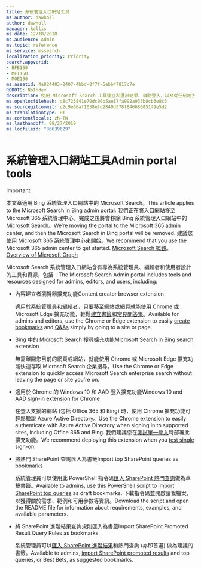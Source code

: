 ```yaml
---
title: 系統管理入口網站工具
ms.author: dawholl
author: dawholl
manager: kellis
ms.date: 12/18/2018
ms.audience: Admin
ms.topic: reference
ms.service: mssearch
localization_priority: Priority
search.appverid:
- BFB160
- MET150
- MOE150
ms.assetid: 4a824483-2407-4bbd-8f7f-5ebb47817c7e
ROBOTS: NoIndex
description: 使用 Microsoft Search 工具建立和匯出結果、自動登入，以及從任何地方搜尋的概觀
ms.openlocfilehash: d8c725841e70dc90b5ae17fa992a933b8cb3e8c3
ms.sourcegitcommit: c2c9e66af1038efd2849d578f846680851f9e5d2
ms.translationtype: HT
ms.contentlocale: zh-TW
ms.lasthandoff: 08/27/2019
ms.locfileid: "36639629"
---
```

# <a name="admin-portal-tools"></a><span data-ttu-id="cfcd2-103">系統管理入口網站工具</span><span class="sxs-lookup"><span data-stu-id="cfcd2-103">Admin portal tools</span></span>

> [!IMPORTANT]
> <span data-ttu-id="cfcd2-104">本文章適用 Bing 系統管理入口網站中的 Microsoft Search。</span><span class="sxs-lookup"><span data-stu-id="cfcd2-104">This article applies to the Microsoft Search in Bing admin portal.</span></span> <span data-ttu-id="cfcd2-105">我們正在將入口網站移至 Microsoft 365 系統管理中心，完成之後將會移除 Bing 系統管理入口網站中的 Microsoft Search。</span><span class="sxs-lookup"><span data-stu-id="cfcd2-105">We’re moving the portal to the Microsoft 365 admin center, and then the Microsoft Search in Bing portal will be removed.</span></span> <span data-ttu-id="cfcd2-106">建議您使用 Microsoft 365 系統管理中心來開始。</span><span class="sxs-lookup"><span data-stu-id="cfcd2-106">We recommend that you use the Microsoft 365 admin center to get started.</span></span> <span data-ttu-id="cfcd2-107">[Microsoft Search 概觀](overview-microsoft-search.md)。</span><span class="sxs-lookup"><span data-stu-id="cfcd2-107">[Overview of Microsoft Graph](overview-microsoft-search.md)</span></span>
    
<span data-ttu-id="cfcd2-108">Microsoft Search 系統管理入口網站含有專為系統管理員、編輯者和使用者設計的工具和資源，包括：</span><span class="sxs-lookup"><span data-stu-id="cfcd2-108">The Microsoft Search Admin portal includes tools and resources designed for admins, editors, and users, including:</span></span>
  
- <span data-ttu-id="cfcd2-109">內容建立者瀏覽器擴充功能</span><span class="sxs-lookup"><span data-stu-id="cfcd2-109">Content creator browser extension</span></span>
    
    <span data-ttu-id="cfcd2-110">適用於系統管理員和編輯者，只要移至網站或網頁就能使用 Chrome 或 Microsoft Edge 擴充功能，輕鬆[建立書籤](create-bookmarks.md)和[常見問答集](create-qas.md)。</span><span class="sxs-lookup"><span data-stu-id="cfcd2-110">Available for admins and editors, use the Chrome or Edge extension to easily [create bookmarks](create-bookmarks.md) and [Q&As](create-qas.md) simply by going to a site or page.</span></span> 
    
- <span data-ttu-id="cfcd2-111">Bing 中的 Microsoft Search 搜尋擴充功能</span><span class="sxs-lookup"><span data-stu-id="cfcd2-111">Microsoft Search in Bing search extension</span></span>
    
    <span data-ttu-id="cfcd2-112">無需離開您目前的網頁或網站，就能使用 Chrome 或 Microsoft Edge 擴充功能快速存取 Microsoft Search 企業搜尋。</span><span class="sxs-lookup"><span data-stu-id="cfcd2-112">Use the Chrome or Edge extension to quickly access Microsoft Search enterprise search without leaving the page or site you're on.</span></span>
    
- <span data-ttu-id="cfcd2-113">適用於 Chrome 的 Windows 10 和 AAD 登入擴充功能</span><span class="sxs-lookup"><span data-stu-id="cfcd2-113">Windows 10 and AAD sign-in extension for Chrome</span></span>
    
    <span data-ttu-id="cfcd2-114">在登入支援的網站 (包括 Office 365 和 Bing) 時，使用 Chrome 擴充功能可輕鬆驗證 Azure Active Directory。</span><span class="sxs-lookup"><span data-stu-id="cfcd2-114">Use the Chrome extension to easily authenticate with Azure Active Directory when signing in to supported sites, including Office 365 and Bing.</span></span> <span data-ttu-id="cfcd2-115">我們建議您在[測試單一登入](test-single-sign-on.md)時部署此擴充功能。</span><span class="sxs-lookup"><span data-stu-id="cfcd2-115">We recommend deploying this extension when you [test single sign-on](test-single-sign-on.md).</span></span>
    
- <span data-ttu-id="cfcd2-116">將熱門 SharePoint 查詢匯入為書籤</span><span class="sxs-lookup"><span data-stu-id="cfcd2-116">Import top SharePoint queries as bookmarks</span></span>
    
    <span data-ttu-id="cfcd2-117">系統管理員可以使用此 PowerShell 指令碼[匯入 SharePoint 熱門查詢](import-sharepoint-promoted-results-and-top-queries.md)做為草稿書籤。</span><span class="sxs-lookup"><span data-stu-id="cfcd2-117">Available to admins, use this PowerShell script to [import SharePoint top queries](import-sharepoint-promoted-results-and-top-queries.md) as draft bookmarks.</span></span> <span data-ttu-id="cfcd2-118">下載指令碼並開啟讀我檔案，以獲得關於需求、範例和可用參數等資訊。</span><span class="sxs-lookup"><span data-stu-id="cfcd2-118">Download the script and open the README file for information about requirements, examples, and available parameters.</span></span> 
    
- <span data-ttu-id="cfcd2-119">將 SharePoint 進階結果查詢規則匯入為書籤</span><span class="sxs-lookup"><span data-stu-id="cfcd2-119">Import SharePoint Promoted Result Query Rules as bookmarks</span></span>
    
    <span data-ttu-id="cfcd2-120">系統管理員可以[匯入 SharePoint 進階結果](import-sharepoint-promoted-results-and-top-queries.md)和熱門查詢 (亦即首選) 做為建議的書籤。</span><span class="sxs-lookup"><span data-stu-id="cfcd2-120">Available to admins, [import SharePoint promoted results](import-sharepoint-promoted-results-and-top-queries.md) and top queries, or Best Bets, as suggested bookmarks.</span></span> 

  

